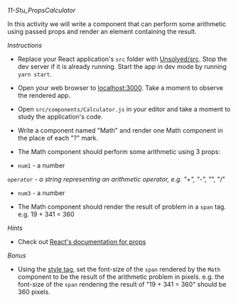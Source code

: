 *11-Stu_PropsCalculator*

In this activity we will write a component that can perform some arithmetic using passed props and render an element containing the result.

*Instructions*

* Replace your React application's `src` folder with [Unsolved/src](Unsolved/src). Stop the dev server if it is already running. Start the app in dev mode by running `yarn start`.

* Open your web browser to [localhost:3000](http://localhost:3000). Take a moment to observe the rendered app.

* Open `src/components/Calculator.js` in your editor and take a moment to study the application's code.

* Write a component named "Math" and render one Math component in the place of each "?" mark.

* The Math component should perform some arithmetic using 3 props:

 * `num1` - a number

  *`operator` -  a string representing an arithmetic operator, e.g. "+", "-", "*", "/"

 * `num3` - a number

* The Math component should render the result of problem in a `span` tag. e.g. 19 + 341 = 360

*Hints*

* Check out [React's documentation for props](https://facebook.github.io/react/docs/components-and-props.html)

*Bonus*

* Using the [style tag](https://facebook.github.io/react/docs/dom-elements.html#style), set the font-size of the `span` rendered by the `Math` component to be the result of the arithmetic problem in pixels. e.g. the font-size of the `span` rendering the result of "19 + 341 = 360" should be 360 pixels.